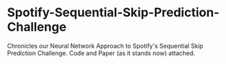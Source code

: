 # Spotify-Sequential-Skip-Prediction-Challenge
Chronicles our Neural Network Approach to Spotify's Sequential Skip Prediction Challenge. Code and Paper (as it stands now) attached.
